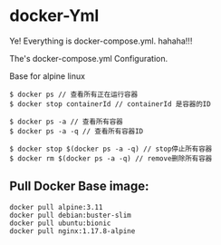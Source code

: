 # docker-Yml

Ye! Everything is docker-compose.yml. hahaha!!!

The's docker-compose.yml Configuration.

Base for alpine linux

```
$ docker ps // 查看所有正在运行容器
$ docker stop containerId // containerId 是容器的ID

$ docker ps -a // 查看所有容器
$ docker ps -a -q // 查看所有容器ID

$ docker stop $(docker ps -a -q) // stop停止所有容器
$ docker rm $(docker ps -a -q) // remove删除所有容器
```

## Pull Docker Base image:
```
docker pull alpine:3.11
docker pull debian:buster-slim
docker pull ubuntu:bionic
docker pull nginx:1.17.8-alpine
```
